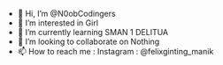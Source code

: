 - 👋 Hi, I’m @N0obCodingers
- 👀 I’m interested in Girl
- 🌱 I’m currently learning SMAN 1 DELITUA 
- 💞️ I’m looking to collaborate on Nothing
- 📫 How to reach me :
Instagram : @felixginting_manik

<!---
N0obCodingers/N0obCodingers is a ✨ special ✨ repository because its `README.md` (this file) appears on your GitHub profile.
You can click the Preview link to take a look at your changes.
--->
